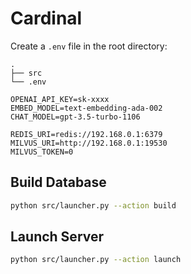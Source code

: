 # Cardinal


Create a `.env` file in the root directory:

```
.
├── src
└── .env
```

```
OPENAI_API_KEY=sk-xxxx
EMBED_MODEL=text-embedding-ada-002
CHAT_MODEL=gpt-3.5-turbo-1106

REDIS_URI=redis://192.168.0.1:6379
MILVUS_URI=http://192.168.0.1:19530
MILVUS_TOKEN=0
```

## Build Database

```bash
python src/launcher.py --action build
```

## Launch Server

```bash
python src/launcher.py --action launch
```
